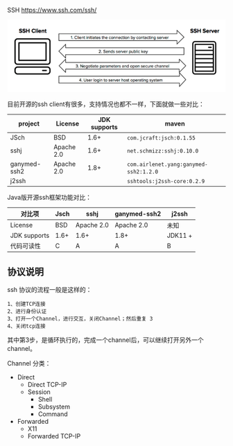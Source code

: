 
SSH https://www.ssh.com/ssh/

![data_stream](./img/data_stream.png)

目前开源的ssh client有很多，支持情况也都不一样，下面就做一些对比：

|project|License|JDK supports|maven|
|-------|-------|------------|-----|
| JSch  | BSD   |1.6+        | ```com.jcraft:jsch:0.1.55 ``` |
|sshj   |Apache 2.0|1.6+     | ```net.schmizz:sshj:0.10.0``` |
|ganymed-ssh2 |Apache 2.0|1.8+|```com.airlenet.yang:ganymed-ssh2:1.2.0```|
|j2ssh|||```sshtools:j2ssh-core:0.2.9```|


Java版开源ssh框架功能对比：

|对比项      |Jsch      | sshj     |ganymed-ssh2|j2ssh   |
|---------  |----------|----------|------------|--------|
|License    | BSD      |Apache 2.0| Apache 2.0 | 未知    |
|JDK supports | 1.6+   |1.6+      |1.8+        | JDK11 + |
|代码可读性  | C        | A        | A          | B       |



## 协议说明
ssh 协议的流程一般是这样的：
```text
1、创建TCP连接
2、进行身份认证
3、打开一个Channel，进行交互，关闭Channel；然后重复 3
4、关闭tcp连接
```

其中第3步，是循环执行的，完成一个channel后，可以继续打开另外一个channel。


Channel 分类：

+ Direct
  + Direct TCP-IP
  + Session
    + Shell
    + Subsystem
    + Command
+ Forwarded
  + X11
  + Forwarded TCP-IP













